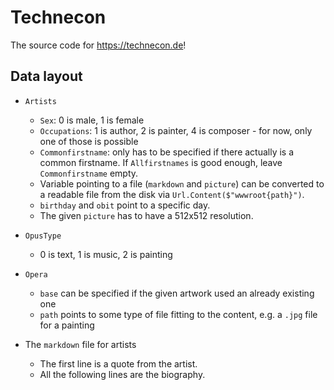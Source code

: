 # Technecon

The source code for <https://technecon.de>!

## Data layout

- `Artists`
  - `Sex`: 0 is male, 1 is female
  - `Occupations`: 1 is author, 2 is painter, 4 is composer - for now, only one of those is possible
  - `Commonfirstname`: only has to be specified if there actually is a common firstname. If `Allfirstnames` is good enough, leave `Commonfirstname` empty.
  - Variable pointing to a file (`markdown` and `picture`) can be converted to a readable file from the disk via `Url.Content($"wwwroot{path}")`.
  - `birthday` and `obit` point to a specific day.
  - The given `picture` has to have a 512x512 resolution.

- `OpusType`
  - 0 is text, 1 is music, 2 is painting

- `Opera`
  - `base` can be specified if the given artwork used an already existing one
  - `path` points to some type of file fitting to the content, e.g. a `.jpg` file for a painting

- The `markdown` file for artists
  - The first line is a quote from the artist.
  - All the following lines are the biography.
